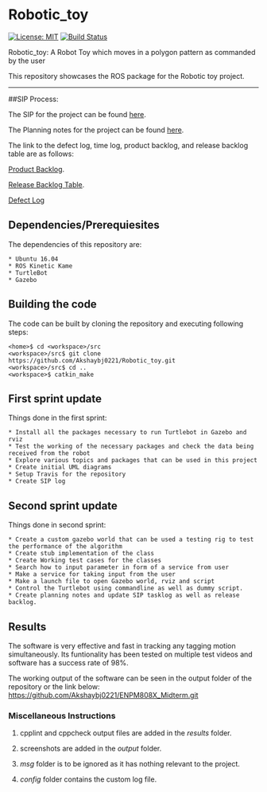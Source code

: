 # Robotic_toy

[![License: MIT](https://img.shields.io/badge/License-MIT-green.svg)](https://github.com/Akshaybj0221/Robotic_toy/blob/master/LICENSE)
[![Build Status](https://travis-ci.org/Akshaybj0221/Robotic_toy.svg?branch=master)](https://travis-ci.org/Akshaybj0221/Robotic_toy)

Robotic_toy: A Robot Toy which moves in a polygon pattern as commanded by the user

This repository showcases the ROS package for the Robotic toy project.

---

##SIP Process:

The SIP for the project can be found [here](https://docs.google.com/spreadsheets/d/1jLItNdomgrqtsU7UJ7i3CasUFsOEN9d-EHtjViunuMg/edit?usp=sharing).

The Planning notes for the project can be found [here](https://docs.google.com/document/d/1cuM1NgHEFEkOeJMYtaNpIpAXfJ_u0YdG9ozSTAGEVLY/edit?usp=sharing).

The link to the defect log, time log, product backlog, and release backlog table are as follows:

[Product Backlog](https://docs.google.com/spreadsheets/d/1XhrbZjeozz02wAhwiE5d25f-5yS15jGHrX1-cPPEQfs/edit?usp=sharing).

[Release Backlog Table](https://docs.google.com/spreadsheets/d/1TbC_kTvKK2MRH9XEX8YbNeR_NHrXO2tIK1uxxjgT04Y/edit?usp=sharing).

[Defect Log](https://docs.google.com/spreadsheets/d/1sQbnvWU1MZIwgt0YRekxqZq24jqrIhIC-pB-LOpDczo/edit?usp=sharing)

## Dependencies/Prerequiesites 
The dependencies of this repository are:

```
* Ubuntu 16.04
* ROS Kinetic Kame
* TurtleBot
* Gazebo
```

## Building the code

The code can be built by cloning the repository and executing following steps:
```
<home>$ cd <workspace>/src
<workspace>/src$ git clone https://github.com/Akshaybj0221/Robotic_toy.git
<workspace>/src$ cd ..
<workspace>$ catkin_make 
```

## First sprint update
Things done in the first sprint:

	* Install all the packages necessary to run Turtlebot in Gazebo and rviz
	* Test the working of the necessary packages and check the data being received from the robot
	* Explore various topics and packages that can be used in this project
	* Create initial UML diagrams
	* Setup Travis for the repository
	* Create SIP log

## Second sprint update 
Things done in second sprint:

	* Create a custom gazebo world that can be used a testing rig to test the performance of the algorithm 
	* Create stub implementation of the class 
	* Create Working test cases for the classes 
	* Search how to input parameter in form of a service from user 
	* Make a service for taking input from the user 
	* Make a launch file to open Gazebo world, rviz and script	
	* Control the Turtlebot using commandline as well as dummy script.
	* Create planning notes and update SIP tasklog as well as release backlog. 

## Results

The software is very effective and fast in tracking any tagging motion simultaneously.
Its funtionality has been tested on multiple test videos and software has a success rate of 98%.

The working output of the software can be seen in the output folder of the repository or the link below:
https://github.com/Akshaybj0221/ENPM808X_Midterm.git


### Miscellaneous Instructions

1. cpplint and cppcheck output files are added in the *results* folder.

2. screenshots are added in the *output* folder.

3. *msg* folder is to be ignored as it has nothing relevant to the project.

4. *config* folder contains the custom log file.


